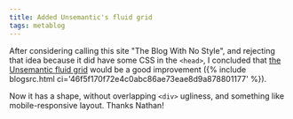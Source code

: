 ```yaml
---
title: Added Unsemantic's fluid grid
tags: metablog
---
```


After considering calling this site "The Blog With No Style", and rejecting that idea because it did have some CSS in the `<head>`, I concluded that [the Unsemantic fluid grid](http://unsemantic.com/demo-responsive) would be a good improvement ({% include blogsrc.html ci='46f5f170f72e4c0abc86ae73eae8d9a878801177' %}).

Now it has a shape, without overlapping `<div>` ugliness, and something like mobile-responsive layout.  Thanks Nathan!
